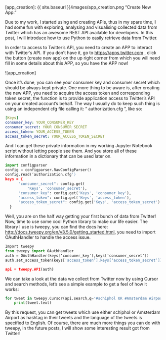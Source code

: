 [app_creation]: {{ site.baseurl }}/images/app_creation.png “Create New App.” 

Due to my work, I started using and creating APIs, thus in my spare time, I had some fun with exploring, analysing and visualising collected data from Twitter which has an awesome REST API available for developers. In this post, I will introduce how to use Python to easily retrieve data from Twitter.

In order to access to Twitter’s API, you need to create an APP to interact with Twitter’s API. If you don’t have it, go to https://apps.twitter.com , click the button (create new app) on the up right corner from which you will need fill in some details about this APP, so you have the APP now! 

![app_creation]

Once it’s done, you can see your consumer key and consumer secret which should be always kept private. One more thing to be aware is, after creating the new APP, you need to acquire the access token and corresponding token secret, the function is to provide application access to Twitter’s API on your created account’s behalf. The way I usually do to keep such thing is using an independent cfg file calling it: “ authorization.cfg ”, like so:

```yaml
[Keys]
consumer_key: YOUR_CONSUMER_KEY
consumer_secret: YOUR_CONSUMER_SECRET
access_token: YOUR_ACCESS_TOKEN
access_token_secret: YOUR_ACCESS_TOKEN_SECRET
```

And I can get these private information in my working Jupyter Notebook script without letting people see them. And you store all of these information in a dictionary that can be used later on.

```python
import configparser
config = configparser.RawConfigParser()
config.read(‘authorization.cfg')
keys = {
      "consumer_secret": config.get(
          'Keys', 'consumer_secret'),
      "consumer_key": config.get('Keys', 'consumer_key'),
      "access_token": config.get('Keys', 'access_token'),
      "access_token_secret": config.get('Keys', 'access_token_secret')
  }
```

Well, you are on the half way getting your first bunch of data from Twitter! Now, time to use some cool Python library to make our life easier. The library I use is tweepy, you can find the docs here: http://docs.tweepy.org/en/v3.5.0/getting_started.html, you need to import OAuthHandler to handle the access issue.

```python
Import tweepy
from tweepy import OAuthHandler
auth = OAuthHandler(keys[‘consumer_key’],keys[’consumer_secret’])
auth.set_access_token(keys['access_token’],keys[‘access_token_secret’])

api = tweepy.API(auth)
```
We can take a look at the data we collect from Twitter now by using Cursor and search methods, let’s see a simple example to get a feel of how it works:

```python
for tweet in tweepy.Cursor(api.search,q='#schiphol OR #Amsterdam Airport',lang='en').items():
    print(tweet.text)
```
By this request, you can get tweets which use either schiphol or Amsterdam Airport as hashtag in their tweets and the language of the tweets is specified to English. Of course, there are much more things you can do with tweepy, in the future posts, I will show some interesting result got from Twitter! 
